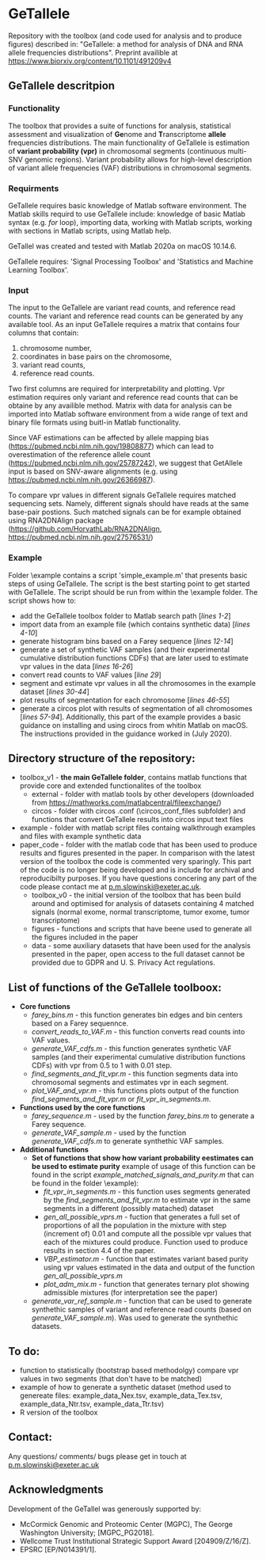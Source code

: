 # GeTallele

Repository with the toolbox (and code used for analysis and to produce figures) described in: "GeTallele: a method for analysis of DNA and RNA allele frequencies distributions". Preprint availible at https://www.biorxiv.org/content/10.1101/491209v4

## GeTallele descritpion
### Functionality
The toolbox that provides a suite of functions for analysis, statistical assessment and visualization of **Ge**nome and **T**ranscriptome **allele** frequencies distributions. The main functionality of GeTallele is estimation of **variant probability (vpr)** in chromosomal segments (continuous multi-SNV genomic regions). Variant probability allows for high-level description of variant allele frequencies (VAF) distributions in chromosomal segments. 

### Requirments
GeTallele requires basic knowledge of Matlab software environment. The Matlab skills requird to use GeTallele include: knowledge of basic Matlab syntax (e.g. *for* loop), importing data, working with Matlab scripts, working with sections in Matlab scripts, using Matlab help. 

GeTallel was created and tested with Matlab 2020a on macOS 10.14.6. 

GeTallele requires: 'Signal Processing Toolbox' and 'Statistics and Machine Learning Toolbox'.

### Input
The input to the GeTallele are variant read counts, and reference read counts. The variant and reference read counts can be generated by any available tool. As an input GeTallele requires a matrix that contains four columns that contain: 
1. chromosome number, 
1. coordinates in base pairs on the chromosome, 
1. variant read counts, 
1. reference read counts. 

Two first columns are required for interpretability and plotting. Vpr estimation requires only variant and reference read counts that can be obtaine by any availible method. Matrix with data for analysis can be imported into Matlab software environment from a wide range of text and binary file formats using buitl-in Matlab functionality.

Since VAF estimations can be affected by allele mapping bias (https://pubmed.ncbi.nlm.nih.gov/19808877) which can lead to overestimation of the reference allele count (https://pubmed.ncbi.nlm.nih.gov/25787242), we suggest that GetAllele input is based on SNV-aware alignments (e.g. using https://pubmed.ncbi.nlm.nih.gov/26366987).

To compare vpr values in different signals GeTallele requires matched sequencing sets. Namely, different signals should have reads at the same base-pair postions. Such matched signals can be for example obtained using RNA2DNAlign package (https://github.com/HorvathLab/RNA2DNAlign, https://pubmed.ncbi.nlm.nih.gov/27576531/)

### Example
Folder \example contains a script 'simple_example.m' that presents basic steps of using GeTallele. The script is the best starting point to get started with GeTallele. The script should be run from within the \example folder. The script shows how to:
* add the GeTallele toolbox folder to Matlab search path [*lines 1-2*]
* import data from an example file (which contains synthetic data) [*lines 4-10*]
* generate histogram bins based on a Farey sequence [*lines 12-14*]
* generate a set of synthetic VAF samples (and their experimental cumulative distribution functions CDFs) that are later used to estimate vpr values in the data [*lines 16-26*]
* convert read counts to VAF values [*line 29*] 
* segment and estimate vpr values in all the chromosomes in the example dataset [*lines 30-44*]
* plot results of segmentation for each chromosome [*lines 46-55*]
* generate a circos plot with results of segmentation of all chromosomes [*lines 57-94*]. Additionally, this part of the example provides a basic guidance on installing and using cirocs from whitin Matlab on macOS. The instructions provided in the guidance worked in (July 2020).

## Directory structure of the repository:
* toolbox_v1 - __the main GeTallele folder__, contains matlab functions that provide core and extended functionalites of the toolbox
  * external - folder with matlab tools by other developers (downloaded from https://mathworks.com/matlabcentral/fileexchange/)  
  * circos - folder with circos .conf (\circos_conf_files subfolder) and functions that convert GeTallele results into circos input text files
* example - folder with matlab script files containg walkthrough examples and files with example synthetic data
* paper_code - folder with the matlab code that has been used to produce results and figures presented in the paper. In comparison with the latest version of the toolbox the code is commented very sparingly. This part of the code is no longer being developed and is include for archival and reproducibilty purposes. If you have questions concering any part of the code please contact me at p.m.slowinski@exeter.ac.uk.
  * toolbox_v0 - the initial version of the toolbox that has been build around and optimised for analysis of datasets containing 4 matched signals (normal exome, normal transcriptome, tumor exome, tumor transcriptome)
  * figures - functions and scripts that have beene used to generate all the figures included in the paper 
  * data - some auxiliary datasets that have been used for the analysis presented in the paper, open access to the full dataset cannot be provided due to GDPR and U. S. Privacy Act regulations.
  
## List of functions of the GeTallele toolboox:
* __Core functions__
  * _farey_bins.m_ - this function generates bin edges and bin centers based on a Farey sequennce.
  * _convert_reads_to_VAF.m_ - this function converts read counts into VAF values.
  * _generate_VAF_cdfs.m_ - this function generates synthetic VAF samples (and their experimental cumulative distribution functions CDFs) with vpr from 0.5 to 1 with 0.01 step.
  * _find_segments_and_fit_vpr.m_ - this function segments data into chromosomal segments and estimates vpr in each segment.
  * _plot_VAF_and_vpr.m_ - this functions plots output of the function _find_segments_and_fit_vpr.m_ or _fit_vpr_in_segments.m_.  
* __Functions used by the core functions__
  * _farey_sequence.m_ - used by the function _farey_bins.m_ to generate a Farey sequence.
  * _generate_VAF_sample.m_ - used by the function _generate_VAF_cdfs.m_ to generate synthethic VAF samples.
* __Additional functions__
  * __Set of functions that show how variant probability eestimates can be used to estimate purity__ example of usage of this function can be found in the script _example_matched_signals_and_purity.m_ that can be found in the folder \example):
    * _fit_vpr_in_segments.m_ - this function uses segments generated by the _find_segments_and_fit_vpr.m_ to estimate vpr in the same segments in a different (possibly matached) dataset 
    * _gen_all_possible_vprs.m_ - fuction that generates a full set of proportions of all the population in the mixture with step (increment of) 0.01 and compute all the possible vpr values that each of the mixtures could produce. Function used to produce results in section 4.4 of the paper.
    * _VBP_estimator.m_ - function that estimates variant based purity using vpr values estimated in the data and output of the function _gen_all_possible_vprs.m_
    * _plot_adm_mix.m_ - function that generates ternary plot showing admissible mixtures (for interpretation see the paper)
  * _generate_var_ref_sample.m_ - function that can be used to generate synthethic samples of variant and reference read counts (based on _generate_VAF_sample.m_). Was used to generate the synthethic datasets.

## To do:
* function to statistically (bootstrap based methodolgy) compare vpr values in two segments (that don't have to be matched)
* example of how to generate a synthetic dataset (method used to genereate files: example_data_Nex.tsv, example_data_Tex.tsv, example_data_Ntr.tsv, example_data_Ttr.tsv)
* R version of the toolbox

## Contact:
Any questions/ comments/ bugs please get in touch at p.m.slowinski@exeter.ac.uk

## Acknowledgments
Development of the GeTallel was generously supported by:
* McCormick Genomic and Proteomic Center (MGPC), The George Washington University; [MGPC_PG2018]. 
* Wellcome Trust Institutional Strategic Support Award [204909/Z/16/Z]. 
* EPSRC [EP/N014391/1].
